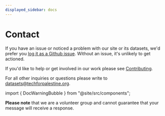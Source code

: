 ```yaml
---
displayed_sidebar: docs
---
```


# Contact

If you have an issue or noticed a problem with our site or its datasets, we'd prefer you [log it as a Github issue](https://github.com/TechForPalestine/palestine-datasets/issues/new). Without an issue, it's unlikely to get actioned.

If you'd like to help or get involved in our work please see [Contributing](/docs/guides/contributing).

For all other inquiries or questions please write to datasets@techforpalestine.org.

import { DocWarningBubble } from "@site/src/components";

<DocWarningBubble>
  <strong>Please note</strong> that we are a volunteer group and cannot guarantee that your message will receive a response.
</DocWarningBubble>
